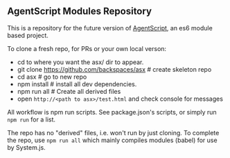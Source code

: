 ## AgentScript Modules Repository

This is a repository for the future version of [AgentScript](http://agentscript.org), an es6 module based project.

To clone a fresh repo, for PRs or your own local verson:
* cd to where you want the asx/ dir to appear.
* git clone https://github.com/backspaces/asx # create skeleton repo
* cd asx # go to new repo
* npm install # install all dev dependencies.
* npm run all # Create all derived files
* open `http://<path to asx>/test.html` and check console for messages

All workflow is npm run scripts.  See package.json's scripts, or simply run `npm run` for a list.

The repo has no "derived" files, i.e. won't run by just cloning. To complete the repo, use `npm run all` which mainly compiles modules (babel) for use by System.js.
